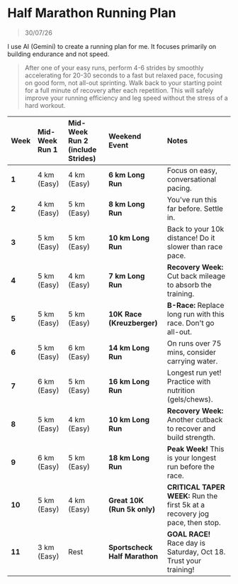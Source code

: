 # Half Marathon Running Plan
> 30/07/26

I use AI (Gemini) to create a running plan for me. It focuses primarily on building endurance and not speed.

> After one of your easy runs, perform 4-6 strides by smoothly accelerating for 20-30 seconds to a fast but relaxed pace, focusing on good form, not all-out sprinting. Walk back to your starting point for a full minute of recovery after each repetition. This will safely improve your running efficiency and leg speed without the stress of a hard workout.

| Week | Mid-Week Run 1 | Mid-Week Run 2 (include Strides) | Weekend Event | Notes |
| :--- | :--- | :--- | :--- | :--- |
| **1** | 4 km (Easy) | 4 km (Easy) | **6 km Long Run** | Focus on easy, conversational pacing. |
| **2** | 4 km (Easy) | 5 km (Easy) | **8 km Long Run** | You've run this far before. Settle in. |
| **3** | 5 km (Easy) | 5 km (Easy) | **10 km Long Run** | Back to your 10k distance! Do it slower than race pace. |
| **4** | 5 km (Easy) | 4 km (Easy) | **7 km Long Run** | **Recovery Week:** Cut back mileage to absorb the training. |
| **5** | 5 km (Easy) | 5 km (Easy) | **10K Race (Kreuzberger)** | **B-Race:** Replace long run with this race. Don't go all-out. |
| **6** | 5 km (Easy) | 6 km (Easy) | **14 km Long Run** | On runs over 75 mins, consider carrying water. |
| **7** | 6 km (Easy) | 5 km (Easy) | **16 km Long Run** | Longest run yet! Practice with nutrition (gels/chews). |
| **8** | 5 km (Easy) | 4 km (Easy) | **10 km Long Run** | **Recovery Week:** Another cutback to recover and build strength. |
| **9** | 6 km (Easy) | 5 km (Easy) | **18 km Long Run** | **Peak Week!** This is your longest run before the race. |
| **10**| 5 km (Easy) | 4 km (Easy) | **Great 10K (Run 5k only)** | **CRITICAL TAPER WEEK:** Run the first 5k at a recovery jog pace, then stop. |
| **11**| 3 km (Easy) | Rest | **Sportscheck Half Marathon** | **GOAL RACE!** Race day is Saturday, Oct 18. Trust your training! |
